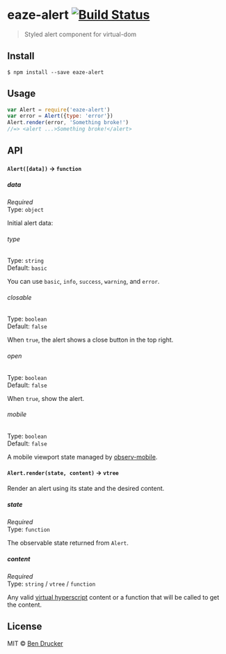 # eaze-alert [![Build Status](https://travis-ci.org/eaze/eaze-alert.svg?branch=master)](https://travis-ci.org/eaze/eaze-alert)

> Styled alert component for virtual-dom


## Install

```
$ npm install --save eaze-alert
```


## Usage

```js
var Alert = require('eaze-alert')
var error = Alert({type: 'error'})
Alert.render(error, 'Something broke!')
//=> <alert ...>Something broke!</alert>
```

## API

#### `Alert([data])` -> `function`

##### data

*Required*  
Type: `object`

Initial alert data:

###### type

Type: `string`  
Default: `basic`

You can use `basic`, `info`, `success`, `warning`, and `error`.

###### closable

Type: `boolean`  
Default: `false`

When `true`, the alert shows a close button in the top right.

###### open

Type: `boolean`  
Default: `false`

When `true`, show the alert. 

###### mobile

Type: `boolean`  
Default: `false`

A mobile viewport state managed by [observ-mobile](https://github.com/bendrucker/observ-mobile).

#### `Alert.render(state, content)` -> `vtree`

Render an alert using its state and the desired content. 

##### state

*Required*  
Type: `function`

The observable state returned from `Alert`.

##### content

*Required*  
Type: `string` / `vtree` / `function`

Any valid [virtual hyperscript](https://github.com/Matt-Esch/virtual-dom/tree/master/virtual-hyperscript) content or a function that will be called to get the content.


## License

MIT © [Ben Drucker](http://bendrucker.me)
